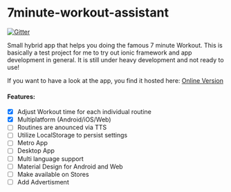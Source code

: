 7minute-workout-assistant
=========================

[![Gitter](https://badges.gitter.im/Join%20Chat.svg)](https://gitter.im/samuba/7minute-workout-assistant?utm_source=badge&utm_medium=badge&utm_campaign=pr-badge&utm_content=badge)

Small hybrid app that helps you doing the famous 7 minute Workout.
This is basically a test project for me to try out ionic framework and app development in general.
It is still under heavy development and not ready to use!

If you want to have a look at the app, you find it hosted here: [Online Version](http://samuba.github.io/7minute-workout-assistant/www/index.html "7-minute-workout-assistant")

#### Features:
 - [x] Adjust Workout time for each individual routine
 - [x] Multiplatform (Android/iOS/Web)
 - [ ] Routines are anounced via TTS
 - [ ] Utilize LocalStorage to persist settings
 - [ ] Metro App
 - [ ] Desktop App
 - [ ] Multi language support
 - [ ] Material Design for Android and Web
 - [ ] Make available on Stores
 - [ ] Add Advertisment	
